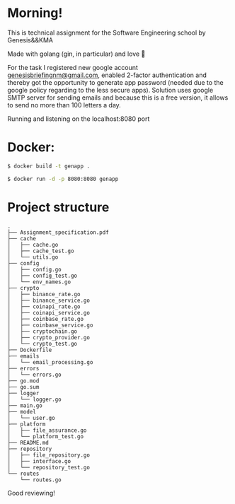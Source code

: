 # Morning!

This is technical assignment for the Software Engineering school by Genesis&&KMA

Made with golang (gin, in particular) and love 🤗

For the task I registered new google account genesisbriefingnm@gmail.com, enabled 2-factor authentication and thereby got the opportunity to generate app password (needed due to the google policy regarding to the less secure apps).
Solution uses google SMTP server for sending emails and because this is a free version, it allows to send no more than 100 letters a day.

Running and listening on the localhost:8080 port 

# Docker: 
```bash
$ docker build -t genapp .

$ docker run -d -p 8080:8080 genapp
```


# Project structure
```
.
├── Assignment_specification.pdf
├── cache
│   ├── cache.go
│   ├── cache_test.go
│   └── utils.go
├── config
│   ├── config.go
│   ├── config_test.go
│   └── env_names.go
├── crypto
│   ├── binance_rate.go
│   ├── binance_service.go
│   ├── coinapi_rate.go
│   ├── coinapi_service.go
│   ├── coinbase_rate.go
│   ├── coinbase_service.go
│   ├── cryptochain.go
│   ├── crypto_provider.go
│   └── crypto_test.go
├── Dockerfile
├── emails
│   └── email_processing.go
├── errors
│   └── errors.go
├── go.mod
├── go.sum
├── logger
│   └── logger.go
├── main.go
├── model
│   └── user.go
├── platform
│   ├── file_assurance.go
│   └── platform_test.go
├── README.md
├── repository
│   ├── file_repository.go
│   ├── interface.go
│   └── repository_test.go
└── routes
    └── routes.go

```
Good reviewing!
